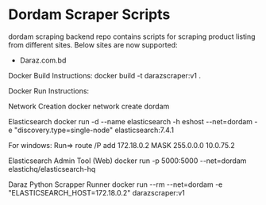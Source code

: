 # Dordam Scraper Scripts
dordam scraping backend repo contains scripts for scraping product listing from different sites.
Below sites are now supported:
 - Daraz.com.bd 


Docker Build Instructions:
docker build -t darazscraper:v1 .


Docker Run Instructions:

Network Creation
docker network create dordam


Elasticsearch
docker run -d --name elasticsearch  -h eshost --net=dordam   -e "discovery.type=single-node" elasticsearch:7.4.1

For windows: Run=> route /P add 172.18.0.2 MASK 255.0.0.0 10.0.75.2

Elasticsearch Admin Tool (Web)
docker run -p 5000:5000 --net=dordam elastichq/elasticsearch-hq


Daraz Python Scrapper Runner
docker run --rm  --net=dordam -e "ELASTICSEARCH_HOST=172.18.0.2" darazscraper:v1

